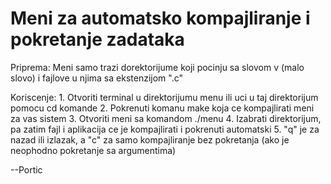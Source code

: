 # Meni za automatsko kompajliranje i pokretanje zadataka

Priprema:
	Meni samo trazi dorektorijume koji pocinju sa slovom v (malo slovo) i fajlove u njima sa ekstenzijom ".c"

Koriscenje:
	1. Otvoriti terminal u direktorijumu menu ili uci u taj direktorijum pomocu cd komande
	2. Pokrenuti komanu make koja ce kompajlirati meni za vas sistem
	3. Otvoriti meni sa komandom ./menu
	4. Izabrati direktorijum, pa zatim fajl i aplikacija ce je kompajlirati i pokrenuti automatski
	5. "q" je za nazad ili izlazak, a "c" za samo kompajliranje bez pokretanja (ako je neophodno pokretanje sa argumentima)

--Portic